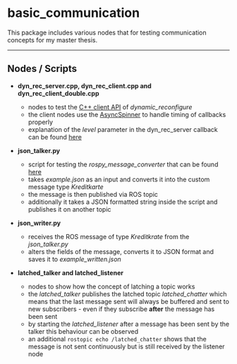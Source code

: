 # basic_communication

This package includes various nodes that for testing communication concepts for my master thesis.

---

## Nodes / Scripts

- **dyn_rec_server.cpp, dyn_rec_client.cpp and dyn_rec_client_double.cpp**
  - nodes to test the [C++ client API](https://github.com/ros/dynamic_reconfigure/blob/melodic-devel/include/dynamic_reconfigure/client.h) of *dynamic_reconfigure*
  - the client nodes use the [AsyncSpinner](https://roboticsbackend.com/ros-asyncspinner-example/) to handle timing of callbacks properly
  - explanation of the *level* parameter in the dyn_rec_server callback can be found [here](https://answers.ros.org/question/9883/what-are-the-semantics-of-reconfiguration-level-for-dynamic-reconfigure/)

- **json_talker.py**
  - script for testing the *rospy_message_converter* that can be found [here](https://github.com/uos/rospy_message_converter)
  - takes *example.json* as an input and converts it into the custom message type *Kreditkarte*
  - the message is then published via ROS topic
  - additionally it takes a JSON formatted string inside the script and publishes it on another topic

- **json_writer.py**
  - receives the ROS message of type *Kreditkrate* from the *json_talker.py*
  - alters the fields of the message, converts it to JSON format and saves it to *example_written.json*

- **latched_talker and latched_listener**
  - nodes to show how the concept of latching a topic works
  - the *latched_talker* publishes the latched topic *latched_chatter* which means that the last message sent will always be buffered and sent to new subscribers - even if they subscribe **after** the message has been sent
  - by starting the *latched_listener* after a message has been sent by the talker this behaviour can be observed
  - an additional `rostopic echo /latched_chatter` shows that the message is not sent continuously but is still received by the listener node
